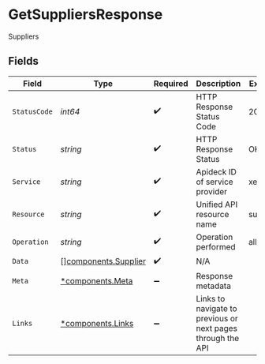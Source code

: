 # GetSuppliersResponse

Suppliers


## Fields

| Field                                                        | Type                                                         | Required                                                     | Description                                                  | Example                                                      |
| ------------------------------------------------------------ | ------------------------------------------------------------ | ------------------------------------------------------------ | ------------------------------------------------------------ | ------------------------------------------------------------ |
| `StatusCode`                                                 | *int64*                                                      | :heavy_check_mark:                                           | HTTP Response Status Code                                    | 200                                                          |
| `Status`                                                     | *string*                                                     | :heavy_check_mark:                                           | HTTP Response Status                                         | OK                                                           |
| `Service`                                                    | *string*                                                     | :heavy_check_mark:                                           | Apideck ID of service provider                               | xero                                                         |
| `Resource`                                                   | *string*                                                     | :heavy_check_mark:                                           | Unified API resource name                                    | suppliers                                                    |
| `Operation`                                                  | *string*                                                     | :heavy_check_mark:                                           | Operation performed                                          | all                                                          |
| `Data`                                                       | [][components.Supplier](../../models/components/supplier.md) | :heavy_check_mark:                                           | N/A                                                          |                                                              |
| `Meta`                                                       | [*components.Meta](../../models/components/meta.md)          | :heavy_minus_sign:                                           | Response metadata                                            |                                                              |
| `Links`                                                      | [*components.Links](../../models/components/links.md)        | :heavy_minus_sign:                                           | Links to navigate to previous or next pages through the API  |                                                              |